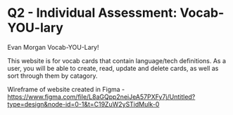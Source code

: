 # Q2 - Individual Assessment: Vocab-YOU-lary

Evan Morgan Vocab-YOU-Lary!

This website is for vocab cards that contain language/tech definitions.
As a user, you will be able to create, read, update and delete cards,
as well as sort through them by catagory.

Wireframe of website created in Figma - https://www.figma.com/file/L8aGQpp2neiJeA57PXFy7j/Untitled?type=design&node-id=0-1&t=C19ZuW2ySTidMulk-0
